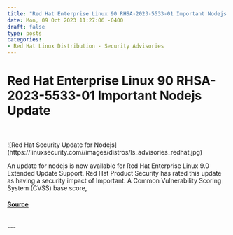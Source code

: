 ```yaml
---
title: "Red Hat Enterprise Linux 90 RHSA-2023-5533-01 Important Nodejs Update"
date: Mon, 09 Oct 2023 11:27:06 -0400
draft: false
type: posts
categories: 
- Red Hat Linux Distribution - Security Advisories
---
```

# Red Hat Enterprise Linux 90 RHSA-2023-5533-01 Important Nodejs Update

<br/>

<br/>
![Red Hat Security Update for Nodejs](https://linuxsecurity.com//images/distros/ls_advisories_redhat.jpg)

An update for nodejs is now available for Red Hat Enterprise Linux 9.0 Extended Update Support. Red Hat Product Security has rated this update as having a security impact of Important. A Common Vulnerability Scoring System (CVSS) base score,

#### [Source](https://linuxsecurity.com/advisories/red-hat/redhat-rhsa-2023-5533-01-important-nodejs-security-bug-fix-ce4vslwjgbfp)

<br/>
---
